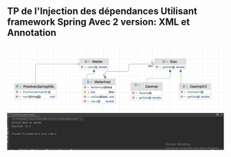 <h2>TP de l'Injection des dépendances Utilisant framework Spring Avec 2 version: XML et Annotation</h2>
<img src = "photos/diagrame.png"/>
<img src = "photos/compilateur.JPG"/>